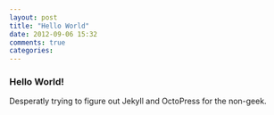 ```yaml
---
layout: post
title: "Hello World"
date: 2012-09-06 15:32
comments: true
categories: 
---
```


### Hello World!
Desperatly trying to figure out Jekyll and OctoPress for the non-geek.